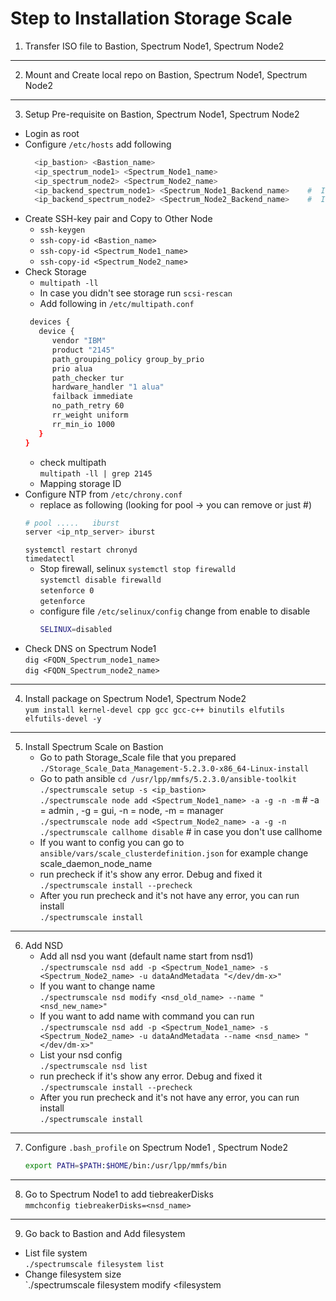 # Step to Installation Storage Scale

1. Transfer ISO file to Bastion, Spectrum Node1, Spectrum Node2
___   
2. Mount and Create local repo on Bastion, Spectrum Node1, Spectrum Node2
___
3. Setup Pre-requisite on Bastion, Spectrum Node1, Spectrum Node2
  -  Login as root
  -  Configure `/etc/hosts` add following
      ```bash
        <ip_bastion> <Bastion_name>
        <ip_spectrum_node1> <Spectrum_Node1_name>
        <ip_spectrum_node2> <Spectrum_Node2_name>
        <ip_backend_spectrum_node1> <Spectrum_Node1_Backend_name>    #  In case you use backend
        <ip_backend_spectrum_node2> <Spectrum_Node2_Backend_name>    #  In case you use backend
  -  Create SSH-key pair and Copy to Other Node
      -  `ssh-keygen`
      -  `ssh-copy-id <Bastion_name>`
      -  `ssh-copy-id <Spectrum_Node1_name>`
      -  `ssh-copy-id <Spectrum_Node2_name>`
  - Check Storage
    -  `multipath -ll`
    -  In case you didn't see storage run `scsi-rescan`
    -  Add following in `/etc/multipath.conf`
      ```bash
       devices {
         device {
            vendor "IBM"
            product "2145"
            path_grouping_policy group_by_prio
            prio alua
            path_checker tur
            hardware_handler "1 alua"
            failback immediate
            no_path_retry 60
            rr_weight uniform
            rr_min_io 1000
         }
      }
      ```
      -   check multipath <br> `multipath -ll | grep 2145`
      -   Mapping storage ID
   -   Configure NTP from `/etc/chrony.conf`
        -   replace as following (looking for pool -> you can remove or just #)
          ```bash
          # pool .....   iburst
          server <ip_ntp_server> iburst
          ```
          `systemctl restart chronyd` <br>
          `timedatectl`
        -   Stop firewall, selinux
          `systemctl stop firewalld`<br>
          `systemctl disable firewalld`<br>
          `setenforce 0`<br>
          `getenforce`
          -   configure file `/etc/selinux/config` change from enable to disable
                ```bash
                SELINUX=disabled
                ```
   -   Check DNS on Spectrum Node1 <br>
        `dig <FQDN_Spectrum_node1_name>` <br>
        `dig <FQDN_Spectrum_node2_name>`
___
4.   Install package on Spectrum Node1, Spectrum Node2<br>
      `yum install kernel-devel cpp gcc gcc-c++ binutils elfutils elfutils-devel -y`
___
5.   Install Spectrum Scale on Bastion <br>
      -  Go to path Storage_Scale file that you prepared <br>
      `./Storage_Scale_Data_Management-5.2.3.0-x86_64-Linux-install` <br>
      -  Go to path ansible
      `cd /usr/lpp/mmfs/5.2.3.0/ansible-toolkit`<br>
      `./spectrumscale setup -s <ip_bastion>` <br>
      `./spectrumscale node add <Spectrum_Node1_name> -a -g -n -m` # -a = admin , -g = gui, -n = node, -m = manager <br>
      `./spectrumscale node add <Spectrum_Node2_name> -a -g -n` <br>
      `./spectrumscale callhome disable` # in case you don't use callhome <br>
      -  If you want to config you can go to `ansible/vars/scale_clusterdefinition.json` for example change scale_daemon_node_name <br>
      -  run precheck if it's show any error. Debug and fixed it <br>
      `./spectrumscale install --precheck` <br>
      -  After you run precheck and it's not have any error, you can run install <br>
      `./spectrumscale install`<br>
___
6.  Add NSD 
      -  Add all nsd you want (default name start from nsd1) <br>
      `./spectrumscale nsd add -p <Spectrum_Node1_name> -s <Spectrum_Node2_name> -u dataAndMetadata "</dev/dm-x>"` <br>
      -  If you want to change name <br>
      `./spectrumscale nsd modify <nsd_old_name> --name "<nsd_new_name>"` <br>
      - If you want to add name with command you can run <br>
      `./spectrumscale nsd add -p <Spectrum_Node1_name> -s <Spectrum_Node2_name> -u dataAndMetadata --name <nsd_name> "</dev/dm-x>"` <br>
      - List your nsd config <br>
      `./spectrumscale nsd list` <br>
      -  run precheck if it's show any error. Debug and fixed it <br>
      `./spectrumscale install --precheck` <br>
      -  After you run precheck and it's not have any error, you can run install <br>
      `./spectrumscale install`<br>
___
7.  Configure `.bash_profile` on Spectrum Node1 , Spectrum Node2 <br>
    ```bash
    export PATH=$PATH:$HOME/bin:/usr/lpp/mmfs/bin
___
8. Go to Spectrum Node1 to add tiebreakerDisks <br>
  `mmchconfig tiebreakerDisks=<nsd_name>`<br>
___
9. Go back to Bastion and Add filesystem <br>
  -  List file system <br>
  `./spectrumscale filesystem list` <br>
  - Change filesystem size <br>
  `./spectrumscale filesystem modify <filesystem
